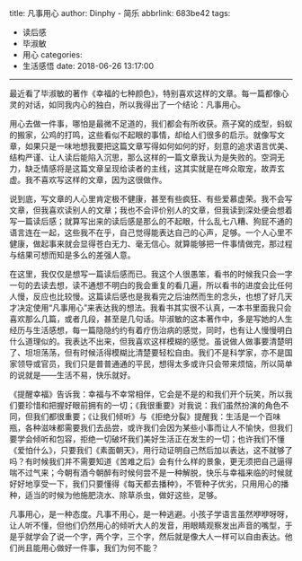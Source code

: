 title: 凡事用心
author: Dinphy - 简乐
abbrlink: 683be42
tags:
  - 读后感
  - 毕淑敏
  - 用心
categories:
  - 生活感悟
date: 2018-06-26 13:17:00
---
最近看了毕淑敏的著作《幸福的七种颜色》，特别喜欢这样的文章。每一篇都像心灵的对话，如同我内心的独白，所以我得出了一个结论：凡事用心。

用心去做一件事，哪怕是最微不足道的，我们都会有所收获。燕子窝的成型，蚂蚁的搬家，公鸡的打鸣，这些看似不起眼的事情，却给人们很多的启示。就像写文章，如果只是一味地想我要把这篇文章写得如何如何的好，刻意的追求语言优美、结构严谨、让人读后能陷入沉思，那么这样的一篇文章我认为是失败的。空洞无力，缺乏情感将是这篇文章呈现给读者的主线，这其实就是在哗众取宠，故弄玄虚。我不喜欢写这样的文章，因为这很做作。

说到底，写文章的人心里肯定极不健康，甚至有些疯狂、有些爱慕虚荣。我不会写文章，但我喜欢读别人的文章；我也不会评价别人的文章，但我读到深处便会想着写一篇读后感；就算写出来的读后感是那么的不起眼，什么乱七八糟、狗屁不通的语言连在一起，这些我不在乎，自己觉得能表达自己的心声，足够。一个人心里不健康，做起事来就会显得苍白无力、毫无信心。就算能够把一件事情做完，那过程与结果可想而知是多么的差强人意。

在这里，我仅仅是想写一篇读后感而已。我这个人很愚笨，看书的时候我只会一字一句的去读去想，读不通想不明白的我会重复的看几遍，所以看书的进度会比任何人慢，反应也比较慢。这篇读后感也是我看完之后油然而生的念头，也想了好几天才决定使用“凡事用心”来表达我的想法。我看书其实很不认真，一本书里面我只会喜欢那么几篇，或者几段，甚至是几句话。毕淑敏的这本著作中，多是写她的人生经历与生活感想，每一篇隐隐约约有着疗伤治病的感觉，同时，也有让人慢慢明白什么道理似的。我表达不出来，但我喜欢这样模糊的感觉。虽说做人做事要清楚明了、坦坦荡荡，但有时候活得模糊比清楚要轻松自由。我们不是科学家，亦不是国家领导或官员，我们只是普普通通的平民，想得太多或许只会带来烦恼，所以简单的说就是——生活不易，快乐就好。

《提醒幸福》告诉我：幸福与不幸常相伴，它会是不是的和我们开个玩笑，所以我们要珍惜和把握好眼前拥有的一切；《我很重要》对我说：我们虽然扮演的角色不同，但我们都很重要；《让我们倾听》与《拒绝分裂》提醒我：生活是一个百味瓶，各种滋味都需要我们去品尝，或许我们会因为某些小事而让人不愉快，但我们要学会倾听和包容，拒绝一切破坏我们美好生活正在发生的一切；也许我们不懂《爱怕什么》，只要我们《素面朝天》，用行动证明自己然后加以表达，这不就够了吗？有时候我们并不需要知道《苦难之后》会有什么样的景象，更无须把自己逼得喘不过气来；今朝有酒今朝醉有时候何尝不是一种解脱，快乐与幸福来临的时候就好好地享受一下，我们只要懂得《每天都去播种》，不管种子优劣，只用用心的播种，适当的时候为他施肥浇水、除草杀虫，做好这些，足够。

凡事用心，是一种态度。凡事不用心，是一种逃避。小孩子学语言虽然咿咿呀呀，让人听不懂，但他们仍然用心的倾听大人的发音，用眼睛观察发出声音的嘴型，于是乎就学会了说一个字，两个字，三个字，然后就是像大人一样可以自由表达。他们尚且能用心做好一件事，我们为何不能？